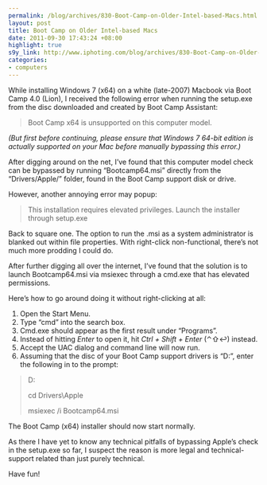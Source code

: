 ```yaml
--- 
permalink: /blog/archives/830-Boot-Camp-on-Older-Intel-based-Macs.html
layout: post
title: Boot Camp on Older Intel-based Macs
date: 2011-09-30 17:43:24 +08:00
highlight: true
s9y_link: http://www.iphoting.com/blog/archives/830-Boot-Camp-on-Older-Intel-based-Macs.html
categories: 
- computers
---
```

<p>While installing Windows 7 (x64) on a white (late-2007) Macbook via Boot Camp 4.0 (Lion), I received the following error when running the setup.exe from the disc downloaded and created by Boot Camp Assistant:</p>

<blockquote>
  <p>Boot Camp x64 is unsupported on this computer model.</p>
</blockquote>

<p><em>(But first before continuing, please ensure that Windows 7 64-bit edition is actually supported on your Mac before manually bypassing this error.)</em></p>

<p>After digging around on the net, I&#8217;ve found that this computer model check can be bypassed by running &#8220;Bootcamp64.msi&#8221; directly from the &#8220;Drivers/Apple/&#8221; folder, found in the Boot Camp support disk or drive.</p>

<p>However, another annoying error may popup:</p>

<blockquote>
  <p>This installation requires elevated privileges. Launch the installer through setup.exe</p>
</blockquote>

<p>Back to square one. The option to run the .msi as a system administrator is blanked out within file properties. With right-click non-functional, there&#8217;s not much more prodding I could do.</p>

<p>After further digging all over the internet, I&#8217;ve found that the solution is to launch Bootcamp64.msi via msiexec through a cmd.exe that has elevated permissions.</p>

<p>Here&#8217;s how to go around doing it without right-clicking at all:</p>

<ol>
<li>Open the Start Menu.</li>
<li>Type &#8220;cmd&#8221; into the search box.</li>
<li>Cmd.exe should appear as the first result under &#8220;Programs&#8221;.</li>
<li>Instead of hitting <em>Enter</em> to open it, hit <em>Ctrl + Shift + Enter</em> (⌃⇧↩) instead.</li>
<li>Accept the UAC dialog and command line will now run.</li>
<li>Assuming that the disc of your Boot Camp support drivers is &#8220;D:&#8221;, enter the following in to the prompt:</li>
</ol>

<blockquote>
  <p>D:</p>
  
  <p>cd Drivers\Apple</p>
  
  <p>msiexec /i Bootcamp64.msi</p>
</blockquote>

<p>The Boot Camp (x64) installer should now start normally.</p>

<p>As there I have yet to know any technical pitfalls of bypassing Apple&#8217;s check in the setup.exe so far, I suspect the reason is more legal and technical-support related than just purely technical.</p>

<p>Have fun!</p>
